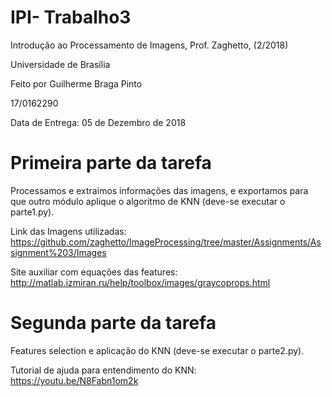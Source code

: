 # IPI- Trabalho3

Introdução ao Processamento de Imagens, Prof. Zaghetto, (2/2018)

Universidade de Brasília

Feito por Guilherme Braga Pinto

17/0162290

Data de Entrega: 05 de Dezembro de 2018

# Primeira parte da tarefa

Processamos e extraimos informações das imagens, e exportamos para que outro módulo aplique o algoritmo de KNN (deve-se executar o parte1.py). 

Link das Imagens utilizadas: https://github.com/zaghetto/ImageProcessing/tree/master/Assignments/Assignment%203/Images

Site auxiliar com equações das features: http://matlab.izmiran.ru/help/toolbox/images/graycoprops.html


# Segunda parte da tarefa

Features selection e aplicação do KNN (deve-se executar o parte2.py).

Tutorial de ajuda para entendimento do KNN: https://youtu.be/N8Fabn1om2k
